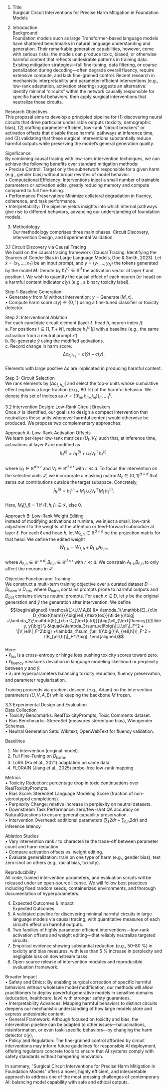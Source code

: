 1. Title  
Surgical Circuit Interventions for Precise Harm Mitigation in Foundation Models

2. Introduction  
Background  
Foundation models such as large Transformer-based language models have shattered benchmarks in natural language understanding and generation. Their remarkable generative capabilities, however, come with serious risks: the models can produce toxic, biased, or otherwise harmful content that reflects undesirable patterns in training data. Existing mitigation strategies—full fine-tuning, data filtering, or coarse penalization during decoding—often degrade overall fluency, require extensive compute, and lack fine-grained control. Recent research in mechanistic interpretability and parameter-efficient interventions (e.g., low-rank adaptation, activation steering) suggests an alternative: identify minimal “circuits” within the network causally responsible for specific harmful behaviors, then apply surgical interventions that neutralize those circuits.

Research Objectives  
This proposal aims to develop a principled pipeline for (1) discovering neural circuits that drive particular undesirable outputs (toxicity, demographic bias), (2) crafting parameter-efficient, low-rank “circuit breakers” or activation offsets that disable those harmful pathways at inference time, and (3) validating that these surgical interventions substantially reduce harmful outputs while preserving the model’s general generation quality.

Significance  
By combining causal tracing with low-rank intervention techniques, we can achieve the following benefits over standard mitigation methods:  
• Precise Control: Target only the subnetwork responsible for a given harm (e.g., gender bias) without broad rewrites of model behavior.  
• Computational Efficiency: Interventions inject a small number of trainable parameters or activation edits, greatly reducing memory and compute compared to full fine-tuning.  
• Performance Preservation: Minimize collateral degradation in fluency, coherence, and task performance.  
• Interpretability: The pipeline yields insights into which internal pathways give rise to different behaviors, advancing our understanding of foundation models.

3. Methodology  
Our methodology comprises three main phases: Circuit Discovery, Intervention Design, and Experimental Validation.  

3.1 Circuit Discovery via Causal Tracing  
We build on the causal tracing framework (Causal Tracing: Identifying the Sources of Gender Bias in Large Language Models, Doe & Smith, 2023). Let $x = (x_1,\dots,x_T)$ be an input prompt, and $y = (y_1,\dots,y_N)$ the tokens generated by the model $M$. Denote by $h_\ell^{(i)}\in\mathbb{R}^d$ the activation vector at layer $\ell$ and position $i$. We wish to quantify the causal effect of each neuron (or head) on a harmful content indicator $c(y)$ (e.g., a binary toxicity label).  

Step 1: Baseline Generation  
• Generate $y$ from $M$ without intervention: $y = \operatorname{Generate}(M, x)$.  
• Compute harm score $c(y)\in\{0,1\}$ using a fine-tuned classifier or toxicity detector.  

Step 2: Interventional Ablation  
For each candidate circuit element (layer $\ell$, head $h$, neuron index $j$):  
  a. For positions $i\in[1,T+N]$, replace $h_\ell^{(i)}[j]$ with a baseline (e.g., the same activation from a neutral prompt $x'$).  
  b. Re-generate $\tilde y$ using the modified activations.  
  c. Record change in harm score:  
     $$\Delta c_{\ell,h,j} = c(\tilde y) - c(y).$$  
Elements with large positive $\Delta c$ are implicated in producing harmful content.

Step 3: Circuit Selection  
We rank elements by $|\Delta c_{\ell,h,j}|$ and select the top-$k$ units whose cumulative effect explains a large fraction (e.g., 80 %) of the harmful behavior. We denote this set of indices as $\mathcal{S} = \{(\ell_m,h_m,j_m)\}_{m=1}^k$.

3.2 Intervention Design: Low-Rank Circuit Breakers  
Once $\mathcal{S}$ is identified, our goal is to design a compact intervention that neutralizes these units whenever harmful content would otherwise be produced. We propose two complementary approaches:

Approach A: Low-Rank Activation Offsets  
We learn per-layer low-rank matrices $(U_\ell,V_\ell)$ such that, at inference time, activations at layer $\ell$ are modified as  
$$\tilde h_\ell^{(i)} = h_\ell^{(i)} + U_\ell V_\ell^\top h_\ell^{(i)},$$  
where $U_\ell\in\mathbb{R}^{d\times r}$ and $V_\ell\in\mathbb{R}^{d\times r}$ with $r\ll d$. To focus the intervention on the selected units $\mathcal{S}$, we incorporate a masking matrix $M_\ell\in\{0,1\}^{d\times d}$ that zeros out contributions outside the target subspace. Concretely,  
$$\tilde h_\ell^{(i)} = h_\ell^{(i)} + M_\ell\,U_\ell V_\ell^\top M_\ell\,h_\ell^{(i)}.$$  
Here, $M_\ell[j,j]=1$ if $(\ell,h,j)\in\mathcal{S}$, else $0$.  

Approach B: Low-Rank Weight Editing  
Instead of modifying activations at runtime, we inject a small, low-rank adjustment to the weights of the attention or feed-forward submodule at layer $\ell$. For each $\ell$ and head $h$, let $W_{\ell,h}\in\mathbb{R}^{d\times d}$ be the projection matrix for that head. We define the edited weight  
$$\tilde W_{\ell,h} = W_{\ell,h} + B_{\ell,h}A_{\ell,h},$$  
where $A_{\ell,h}\in\mathbb{R}^{r\times d},\,B_{\ell,h}\in\mathbb{R}^{d\times r}$ with $r\ll d$. We constrain $A_{\ell,h}B_{\ell,h}$ to only affect the neurons in $\mathcal{S}$.  

Objective Function and Training  
We construct a multi-term training objective over a curated dataset $D = D_{\text{harm}}\cup D_{\text{ctrl}}$, where $D_{\text{harm}}$ contains prompts prone to harmful outputs and $D_{\text{ctrl}}$ contains diverse neutral prompts. For each $x\in D$, let $y$ be the original generation and $\tilde y$ the generation after intervention. We define  
$$\begin{aligned}  
\mathcal{L}(U,V,A,B) &= \lambda_1\;\mathbb{E}_{x\in D_{\text{harm}}}\big[\ell_{\text{tox}}(\tilde y)\big]  
+\lambda_2\;\mathbb{E}_{x\in D_{\text{ctrl}}}\big[\ell_{\text{fluency}}(\tilde y, y)\big]  
\\ &\quad+\lambda_3\sum_\ell\big(\|U_\ell\|_F^2 + \|V_\ell\|_F^2\big)  
+\lambda_4\sum_{\ell,h}\big(\|A_{\ell,h}\|_F^2 + \|B_{\ell,h}\|_F^2\big).  
\end{aligned}$$  
Here:  
• $\ell_{\text{tox}}$ is a cross-entropy or hinge loss pushing toxicity scores toward zero.  
• $\ell_{\text{fluency}}$ measures deviation in language modeling likelihood or perplexity between $y$ and $\tilde y$.  
• $\lambda_i$ are hyperparameters balancing toxicity reduction, fluency preservation, and parameter regularization.

Training proceeds via gradient descent (e.g., Adam) on the intervention parameters $(U,V,A,B)$ while keeping the backbone $M$ frozen.  

3.3 Experimental Design and Evaluation  
Data Collection  
• Toxicity Benchmarks: RealToxicityPrompts, Toxic Comments dataset.  
• Bias Benchmarks: StereoSet (measures stereotype bias), Winogender Schemas.  
• Neutral Generation Sets: Wikitext, OpenWebText for fluency validation.

Baselines  
1. No Intervention (original model).  
2. Full Fine-Tuning on $D_{\text{harm}}$.  
3. LoRA (Hu et al., 2021) adaptation on same data.  
4. FLORAIN (Jiang et al., 2025) probe-free low-rank mapping.  

Metrics  
• Toxicity Reduction: percentage drop in toxic continuations over RealToxicityPrompts.  
• Bias Score: StereoSet Language Modeling Score (fraction of non-stereotyped completions).  
• Perplexity Change: relative increase in perplexity on neutral datasets.  
• Downstream Task Performance: zero/few-shot QA accuracy on NaturalQuestions to ensure general capability preservation.  
• Intervention Overhead: additional parameters ($\sum_\ell 2dr + \sum_{\ell,h}2dr$) and inference latency.  

Ablation Studies  
• Vary intervention rank $r$ to characterize the trade-off between parameter count and harm reduction.  
• Compare activation offsets vs. weight editing.  
• Evaluate generalization: train on one type of harm (e.g., gender bias), test zero-shot on others (e.g., racial bias, toxicity).

Reproducibility  
All code, trained intervention parameters, and evaluation scripts will be released under an open-source license. We will follow best practices including fixed random seeds, containerized environments, and thorough documentation of hyperparameters.

4. Expected Outcomes & Impact  
Expected Outcomes  
1. A validated pipeline for discovering minimal harmful circuits in large language models via causal tracing, with quantitative measures of each circuit’s effect on harmful outputs.  
2. Two families of highly parameter-efficient interventions—low-rank activation offsets and weight editing—that reliably neutralize targeted circuits.  
3. Empirical evidence showing substantial reduction (e.g., 50–80 %) in toxicity and bias measures, with less than 5 % increase in perplexity and negligible loss on downstream tasks.  
4. Open-source release of intervention modules and reproducible evaluation framework.

Broader Impact  
• Safety and Ethics: By enabling surgical correction of specific harmful behaviors without wholesale model modification, our methods will allow practitioners to deploy powerful generative models in sensitive domains (education, healthcare, law) with stronger safety guarantees.  
• Interpretability Advances: Mapping harmful behaviors to distinct circuits deepens our mechanistic understanding of how large models store and express undesirable content.  
• General Framework: Although focused on toxicity and bias, the intervention pipeline can be adapted to other issues—hallucinations, misinformation, or even task-specific behaviors—by changing the harm detector $c(y)$.  
• Policy and Regulation: The fine-grained control afforded by circuit interventions may inform future guidelines for responsible AI deployment, offering regulators concrete tools to ensure that AI systems comply with safety standards without hampering innovation.

In summary, “Surgical Circuit Interventions for Precise Harm Mitigation in Foundation Models” offers a novel, highly efficient, and interpretable approach to address one of the most pressing challenges of contemporary AI: balancing model capability with safe and ethical outputs.